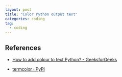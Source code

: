 ```yaml
---
layout: post
title: "Color Python output text"
categories: coding
tag: 
  - coding
---
```


## References

* [How to add colour to text Python? - GeeksforGeeks](https://www.geeksforgeeks.org/how-to-add-colour-to-text-python/#:~:text=Method%201%3A%20Using%20ANSI%20ESCAPE%20CODE&text=To%20add%20color%20and%20style,and%20color%20with%20code%20ANSI.&text=Functions%20Used%3A,and%2047%2C%20100%20and%20107)

* [termcolor · PyPI](https://pypi.org/project/termcolor/)
